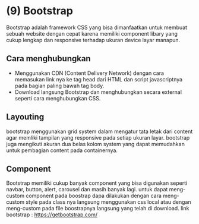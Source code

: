 # (9) Bootstrap #
Bootstrap adalah framework CSS yang bisa dimanfaatkan untuk membuat sebuah website dengan cepat karena memiliki component libary yang cukup lengkap dan responsive terhadap ukuran device layar manapun.
## Cara menghubungkan ##
* Menggunakan CDN (Content Delivery Network) dengan cara memasukan link nya ke tag head dari HTML dan script javascriptnya pada bagian paling bawah tag body.
* Download langsung Bootstrap dan menghubungkan secara external seperti cara menghubungkan CSS.
## Layouting ##
bootstrap menggunakan grid system dalam mengatur tata letak dari content agar memliki tampilan yang responsive pada setiap ukuran layar. bootstrap juga mengikuti akuran dua belas kolom system yang dapat memudahkan untuk pembagian content pada containernya.
## Component ##
Bootstrap memiliki cukup banyak component yang bisa digunakan seperti navbar, button, alert, carousel dan masih banyak lagi. untuk dapat meng-custom component pada boostrap dapa dilakukan dengan cara meng-custom style pada class nya langsung menggunakan css local atau dengan meng-custom pada file boostrapnya langsung yang telah di download.
link bootstrap : https://getbootstrap.com/
